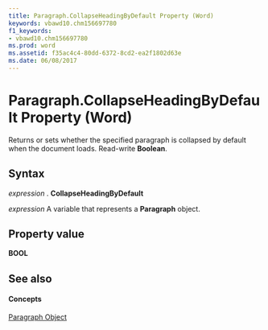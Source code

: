 ```yaml
---
title: Paragraph.CollapseHeadingByDefault Property (Word)
keywords: vbawd10.chm156697780
f1_keywords:
- vbawd10.chm156697780
ms.prod: word
ms.assetid: f35ac4c4-80dd-6372-8cd2-ea2f1802d63e
ms.date: 06/08/2017
---
```



# Paragraph.CollapseHeadingByDefault Property (Word)

Returns or sets whether the specified paragraph is collapsed by default when the document loads. Read-write **Boolean**.


## Syntax

 _expression_ . **CollapseHeadingByDefault**

 _expression_ A variable that represents a **Paragraph** object.


## Property value

 **BOOL**


## See also


#### Concepts


[Paragraph Object](paragraph-object-word.md)

